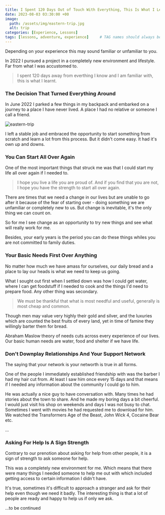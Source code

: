 ```yaml
---
title: I Spent 120 Days Out of Touch With Everything, This Is What I Learnt
date: 2023-08-03 03:30:00 +00
image:
  path: /assets/img/eastern-trip.jpg
  alt: trip
categories: [Experience, Lessons]
tags: [lessons, adventure, experience]     # TAG names should always be lowercase
---
```


Depending on your experience this may sound familiar or unfamiliar to you.

In 2022 I pursued a project in a completely new environment and lifestyle. Far from what I was accustomed to.

> I spent 120 days away from everthing I know and I am familiar with, this is what I learnt.

### The Decision That Turned Everything Around

In June 2022 I parked a few things in my backpack and embarked on a journey to a place I have never lived. A place I had no relative or someone I call a friend. 

![eastern-trip](assets/img/eastern-pic.jpg)

I left a stable job and embraced the opportunity to start something from scratch and learn a lot from this process. But it didn't come easy. It had it's own up and downs.

### You Can Start All Over Again

One of the most important things that struck me was that I could start my life all over again if I needed to. 

> I hope you live a life you are proud of. And if you find that you are not, I hope you have the strength to start all over again.

There are times that we need a change in our lives but are unable to go after it because of the fear of starting over - doing something we are unfamiliar or completely new to us. But change is inevitable, it's the only thing we can count on.

So for me I see change as an opportunity to try new things and see what will really work for me.

Besides, your early years is the period you can do these things whiles you are not committed to family duties.

### Your Basic Needs First Over Anything

No matter how much we have amass for ourselves, our daily bread and a place to lay our heads is what we need to keep us going.

What I sought out first when I settled down was how I could get water, where I can get foodstuff if I needed to cook and the things I'd need to prepare food. Any other thing was secondary.

> We must be thankful that what is most needful and useful, generally is most cheap and common.

Though men may value very highly their gold and silver, and the luxuries which are counted the best fruits of every land, yet in time of famine they willingly barter them for bread.

Abraham Maslow theory of needs cuts across every experience of our lives. Our basic human needs are water, food and shelter if we have life.

### Don't Downplay Relationships And Your Support Network

The saying that your network is your networth is true in all forms. 

One of the people I immediately established friendship with was the barber I had my hair cut from. At least I saw him once every 15 days and that means if I needed any information about the community I could go to him.

He was actually a nice guy to have conversation with. Many times he had stories about the town to share. And he made my boring days a bit cheerful. I would just visit his shop on weekends and days I was not busy to chat. Sometimes I went with movies he had requested me to download for him. We watched the Transformers Age of the Beast, John Wick 4, Cocaine Bear etc.

...

### Asking For Help Is A Sign Strength

Contrary to our prenotion about asking for help from other people, it is a sign of strength to ask someone for help.

This was a completely new environment for me. Which means that there were many things I needed someone to help me out with which included getting access to certain information I didn't have.

It's true, sometimes it's difficult to approach a stranger and ask for their help even though we need it badly. The interesting thing is that a lot of people are ready and happy to help us if only we ask.

...to be continued 



